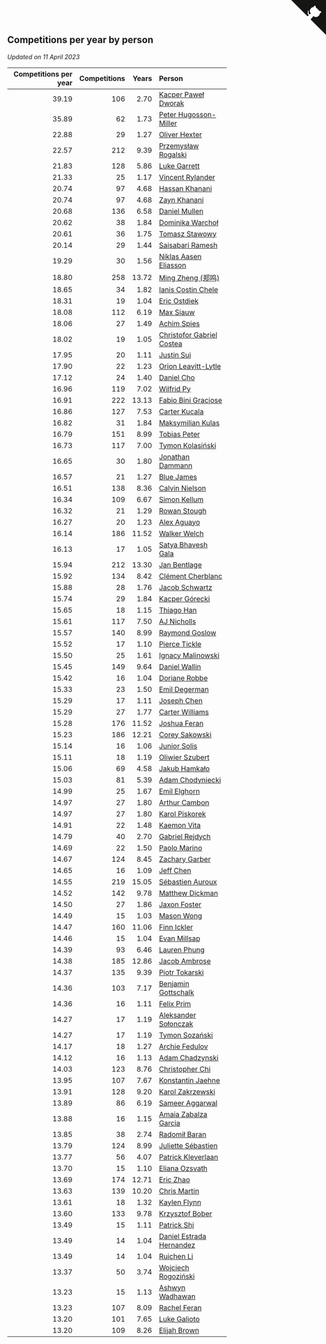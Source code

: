 ## Competitions per year by person

*Updated on 11 April 2023*

| Competitions per year | Competitions | Years | Person |
| ---: | ---: | ---: | :--- |
| 39.19 | 106 | 2.70 | [Kacper Paweł Dworak](https://www.worldcubeassociation.org/persons/2020DWOR01) |
| 35.89 | 62 | 1.73 | [Peter Hugosson-Miller](https://www.worldcubeassociation.org/persons/2021HUGO01) |
| 22.88 | 29 | 1.27 | [Oliver Hexter](https://www.worldcubeassociation.org/persons/2022HEXT01) |
| 22.57 | 212 | 9.39 | [Przemysław Rogalski](https://www.worldcubeassociation.org/persons/2013ROGA02) |
| 21.83 | 128 | 5.86 | [Luke Garrett](https://www.worldcubeassociation.org/persons/2017GARR05) |
| 21.33 | 25 | 1.17 | [Vincent Rylander](https://www.worldcubeassociation.org/persons/2022RYLA01) |
| 20.74 | 97 | 4.68 | [Hassan Khanani](https://www.worldcubeassociation.org/persons/2018KHAN26) |
| 20.74 | 97 | 4.68 | [Zayn Khanani](https://www.worldcubeassociation.org/persons/2018KHAN28) |
| 20.68 | 136 | 6.58 | [Daniel Mullen](https://www.worldcubeassociation.org/persons/2016MULL04) |
| 20.62 | 38 | 1.84 | [Dominika Warchoł](https://www.worldcubeassociation.org/persons/2021WARC01) |
| 20.61 | 36 | 1.75 | [Tomasz Stawowy](https://www.worldcubeassociation.org/persons/2021STAW01) |
| 20.14 | 29 | 1.44 | [Saisabari Ramesh](https://www.worldcubeassociation.org/persons/2021RAME01) |
| 19.29 | 30 | 1.56 | [Niklas Aasen Eliasson](https://www.worldcubeassociation.org/persons/2021ELIA01) |
| 18.80 | 258 | 13.72 | [Ming Zheng (郑鸣)](https://www.worldcubeassociation.org/persons/2009ZHEN11) |
| 18.65 | 34 | 1.82 | [Ianis Costin Chele](https://www.worldcubeassociation.org/persons/2021CHEL01) |
| 18.31 | 19 | 1.04 | [Eric Ostdiek](https://www.worldcubeassociation.org/persons/2022OSTD01) |
| 18.08 | 112 | 6.19 | [Max Siauw](https://www.worldcubeassociation.org/persons/2017SIAU02) |
| 18.06 | 27 | 1.49 | [Achim Spies](https://www.worldcubeassociation.org/persons/2021SPIE01) |
| 18.02 | 19 | 1.05 | [Christofor Gabriel Costea](https://www.worldcubeassociation.org/persons/2022COST03) |
| 17.95 | 20 | 1.11 | [Justin Sui](https://www.worldcubeassociation.org/persons/2022SUIJ01) |
| 17.90 | 22 | 1.23 | [Orion Leavitt-Lytle](https://www.worldcubeassociation.org/persons/2022LEAV01) |
| 17.12 | 24 | 1.40 | [Daniel Cho](https://www.worldcubeassociation.org/persons/2021CHOD01) |
| 16.96 | 119 | 7.02 | [Wilfrid Py](https://www.worldcubeassociation.org/persons/2016PYWI01) |
| 16.91 | 222 | 13.13 | [Fabio Bini Graciose](https://www.worldcubeassociation.org/persons/2010GRAC02) |
| 16.86 | 127 | 7.53 | [Carter Kucala](https://www.worldcubeassociation.org/persons/2015KUCA01) |
| 16.82 | 31 | 1.84 | [Maksymilian Kulas](https://www.worldcubeassociation.org/persons/2021KULA02) |
| 16.79 | 151 | 8.99 | [Tobias Peter](https://www.worldcubeassociation.org/persons/2014PETE03) |
| 16.73 | 117 | 7.00 | [Tymon Kolasiński](https://www.worldcubeassociation.org/persons/2016KOLA02) |
| 16.65 | 30 | 1.80 | [Jonathan Dammann](https://www.worldcubeassociation.org/persons/2021DAMM01) |
| 16.57 | 21 | 1.27 | [Blue James](https://www.worldcubeassociation.org/persons/2022JAME01) |
| 16.51 | 138 | 8.36 | [Calvin Nielson](https://www.worldcubeassociation.org/persons/2014NIEL03) |
| 16.34 | 109 | 6.67 | [Simon Kellum](https://www.worldcubeassociation.org/persons/2016KELL12) |
| 16.32 | 21 | 1.29 | [Rowan Stough](https://www.worldcubeassociation.org/persons/2022STOU01) |
| 16.27 | 20 | 1.23 | [Alex Aguayo](https://www.worldcubeassociation.org/persons/2022AGUA01) |
| 16.14 | 186 | 11.52 | [Walker Welch](https://www.worldcubeassociation.org/persons/2011WELC01) |
| 16.13 | 17 | 1.05 | [Satya Bhavesh Gala](https://www.worldcubeassociation.org/persons/2022GALA03) |
| 15.94 | 212 | 13.30 | [Jan Bentlage](https://www.worldcubeassociation.org/persons/2010BENT01) |
| 15.92 | 134 | 8.42 | [Clément Cherblanc](https://www.worldcubeassociation.org/persons/2014CHER05) |
| 15.88 | 28 | 1.76 | [Jacob Schwartz](https://www.worldcubeassociation.org/persons/2021SCHW01) |
| 15.74 | 29 | 1.84 | [Kacper Górecki](https://www.worldcubeassociation.org/persons/2021GORE01) |
| 15.65 | 18 | 1.15 | [Thiago Han](https://www.worldcubeassociation.org/persons/2022HANT01) |
| 15.61 | 117 | 7.50 | [AJ Nicholls](https://www.worldcubeassociation.org/persons/2015NICH04) |
| 15.57 | 140 | 8.99 | [Raymond Goslow](https://www.worldcubeassociation.org/persons/2014GOSL01) |
| 15.52 | 17 | 1.10 | [Pierce Tickle](https://www.worldcubeassociation.org/persons/2022TICK01) |
| 15.50 | 25 | 1.61 | [Ignacy Malinowski](https://www.worldcubeassociation.org/persons/2021MALI02) |
| 15.45 | 149 | 9.64 | [Daniel Wallin](https://www.worldcubeassociation.org/persons/2013WALL03) |
| 15.42 | 16 | 1.04 | [Doriane Robbe](https://www.worldcubeassociation.org/persons/2022ROBB03) |
| 15.33 | 23 | 1.50 | [Emil Degerman](https://www.worldcubeassociation.org/persons/2021DEGE01) |
| 15.29 | 17 | 1.11 | [Joseph Chen](https://www.worldcubeassociation.org/persons/2022CHEN16) |
| 15.29 | 27 | 1.77 | [Carter Williams](https://www.worldcubeassociation.org/persons/2021WILL06) |
| 15.28 | 176 | 11.52 | [Joshua Feran](https://www.worldcubeassociation.org/persons/2011FERA01) |
| 15.23 | 186 | 12.21 | [Corey Sakowski](https://www.worldcubeassociation.org/persons/2011SAKO01) |
| 15.14 | 16 | 1.06 | [Junior Solis](https://www.worldcubeassociation.org/persons/2022SOLI03) |
| 15.11 | 18 | 1.19 | [Oliwier Szubert](https://www.worldcubeassociation.org/persons/2022SZUB01) |
| 15.06 | 69 | 4.58 | [Jakub Hamkało](https://www.worldcubeassociation.org/persons/2018HAMK01) |
| 15.03 | 81 | 5.39 | [Adam Chodyniecki](https://www.worldcubeassociation.org/persons/2017CHOD02) |
| 14.99 | 25 | 1.67 | [Emil Elghorn](https://www.worldcubeassociation.org/persons/2021ELGH01) |
| 14.97 | 27 | 1.80 | [Arthur Cambon](https://www.worldcubeassociation.org/persons/2021CAMB01) |
| 14.97 | 27 | 1.80 | [Karol Piskorek](https://www.worldcubeassociation.org/persons/2021PISK01) |
| 14.91 | 22 | 1.48 | [Kaemon Vita](https://www.worldcubeassociation.org/persons/2021VITA01) |
| 14.79 | 40 | 2.70 | [Gabriel Rejdych](https://www.worldcubeassociation.org/persons/2020REJD01) |
| 14.69 | 22 | 1.50 | [Paolo Marino](https://www.worldcubeassociation.org/persons/2021MARI04) |
| 14.67 | 124 | 8.45 | [Zachary Garber](https://www.worldcubeassociation.org/persons/2014GARB01) |
| 14.65 | 16 | 1.09 | [Jeff Chen](https://www.worldcubeassociation.org/persons/2022CHEN19) |
| 14.55 | 219 | 15.05 | [Sébastien Auroux](https://www.worldcubeassociation.org/persons/2008AURO01) |
| 14.52 | 142 | 9.78 | [Matthew Dickman](https://www.worldcubeassociation.org/persons/2013DICK01) |
| 14.50 | 27 | 1.86 | [Jaxon Foster](https://www.worldcubeassociation.org/persons/2021FOST01) |
| 14.49 | 15 | 1.03 | [Mason Wong](https://www.worldcubeassociation.org/persons/2022WONG03) |
| 14.47 | 160 | 11.06 | [Finn Ickler](https://www.worldcubeassociation.org/persons/2012ICKL01) |
| 14.46 | 15 | 1.04 | [Evan Millsap](https://www.worldcubeassociation.org/persons/2022MILL05) |
| 14.39 | 93 | 6.46 | [Lauren Phung](https://www.worldcubeassociation.org/persons/2016PHUN02) |
| 14.38 | 185 | 12.86 | [Jacob Ambrose](https://www.worldcubeassociation.org/persons/2010AMBR01) |
| 14.37 | 135 | 9.39 | [Piotr Tokarski](https://www.worldcubeassociation.org/persons/2013TOKA01) |
| 14.36 | 103 | 7.17 | [Benjamin Gottschalk](https://www.worldcubeassociation.org/persons/2016GOTT01) |
| 14.36 | 16 | 1.11 | [Felix Prim](https://www.worldcubeassociation.org/persons/2022PRIM01) |
| 14.27 | 17 | 1.19 | [Aleksander Sołonczak](https://www.worldcubeassociation.org/persons/2022SOLO01) |
| 14.27 | 17 | 1.19 | [Tymon Sozański](https://www.worldcubeassociation.org/persons/2022SOZA01) |
| 14.17 | 18 | 1.27 | [Archie Fedulov](https://www.worldcubeassociation.org/persons/2022FEDU01) |
| 14.12 | 16 | 1.13 | [Adam Chadzynski](https://www.worldcubeassociation.org/persons/2022CHAD02) |
| 14.03 | 123 | 8.76 | [Christopher Chi](https://www.worldcubeassociation.org/persons/2014CHIC01) |
| 13.95 | 107 | 7.67 | [Konstantin Jaehne](https://www.worldcubeassociation.org/persons/2015JAEH01) |
| 13.91 | 128 | 9.20 | [Karol Zakrzewski](https://www.worldcubeassociation.org/persons/2014ZAKR01) |
| 13.89 | 86 | 6.19 | [Sameer Aggarwal](https://www.worldcubeassociation.org/persons/2017AGGA01) |
| 13.88 | 16 | 1.15 | [Amaia Zabalza Garcia](https://www.worldcubeassociation.org/persons/2022GARC03) |
| 13.85 | 38 | 2.74 | [Radomił Baran](https://www.worldcubeassociation.org/persons/2020BARA02) |
| 13.79 | 124 | 8.99 | [Juliette Sébastien](https://www.worldcubeassociation.org/persons/2014SEBA01) |
| 13.77 | 56 | 4.07 | [Patrick Kleverlaan](https://www.worldcubeassociation.org/persons/2019KLEV01) |
| 13.70 | 15 | 1.10 | [Eliana Ozsvath](https://www.worldcubeassociation.org/persons/2022OZSV01) |
| 13.69 | 174 | 12.71 | [Eric Zhao](https://www.worldcubeassociation.org/persons/2010ZHAO19) |
| 13.63 | 139 | 10.20 | [Chris Martin](https://www.worldcubeassociation.org/persons/2013MART03) |
| 13.61 | 18 | 1.32 | [Kaylen Flynn](https://www.worldcubeassociation.org/persons/2022FLYN01) |
| 13.60 | 133 | 9.78 | [Krzysztof Bober](https://www.worldcubeassociation.org/persons/2013BOBE01) |
| 13.49 | 15 | 1.11 | [Patrick Shi](https://www.worldcubeassociation.org/persons/2022SHIP01) |
| 13.49 | 14 | 1.04 | [Daniel Estrada Hernandez](https://www.worldcubeassociation.org/persons/2022HERN07) |
| 13.49 | 14 | 1.04 | [Ruichen Li](https://www.worldcubeassociation.org/persons/2022LIRU02) |
| 13.37 | 50 | 3.74 | [Wojciech Rogoziński](https://www.worldcubeassociation.org/persons/2019ROGO04) |
| 13.23 | 15 | 1.13 | [Ashwyn Wadhawan](https://www.worldcubeassociation.org/persons/2022WADH02) |
| 13.23 | 107 | 8.09 | [Rachel Feran](https://www.worldcubeassociation.org/persons/2015FERA01) |
| 13.20 | 101 | 7.65 | [Luke Galioto](https://www.worldcubeassociation.org/persons/2015GALI02) |
| 13.20 | 109 | 8.26 | [Elijah Brown](https://www.worldcubeassociation.org/persons/2015BROW03) |


<a href="https://github.com/jonatanklosko/wca_statistics" class="github-corner" aria-label="View source on Github"><svg width="80" height="80" viewBox="0 0 250 250" style="fill:#151513; color:#fff; position: absolute; top: 0; border: 0; right: 0;" aria-hidden="true"><path d="M0,0 L115,115 L130,115 L142,142 L250,250 L250,0 Z"></path><path d="M128.3,109.0 C113.8,99.7 119.0,89.6 119.0,89.6 C122.0,82.7 120.5,78.6 120.5,78.6 C119.2,72.0 123.4,76.3 123.4,76.3 C127.3,80.9 125.5,87.3 125.5,87.3 C122.9,97.6 130.6,101.9 134.4,103.2" fill="currentColor" style="transform-origin: 130px 106px;" class="octo-arm"></path><path d="M115.0,115.0 C114.9,115.1 118.7,116.5 119.8,115.4 L133.7,101.6 C136.9,99.2 139.9,98.4 142.2,98.6 C133.8,88.0 127.5,74.4 143.8,58.0 C148.5,53.4 154.0,51.2 159.7,51.0 C160.3,49.4 163.2,43.6 171.4,40.1 C171.4,40.1 176.1,42.5 178.8,56.2 C183.1,58.6 187.2,61.8 190.9,65.4 C194.5,69.0 197.7,73.2 200.1,77.6 C213.8,80.2 216.3,84.9 216.3,84.9 C212.7,93.1 206.9,96.0 205.4,96.6 C205.1,102.4 203.0,107.8 198.3,112.5 C181.9,128.9 168.3,122.5 157.7,114.1 C157.9,116.9 156.7,120.9 152.7,124.9 L141.0,136.5 C139.8,137.7 141.6,141.9 141.8,141.8 Z" fill="currentColor" class="octo-body"></path></svg></a><style>.github-corner:hover .octo-arm{animation:octocat-wave 560ms ease-in-out}@keyframes octocat-wave{0%,100%{transform:rotate(0)}20%,60%{transform:rotate(-25deg)}40%,80%{transform:rotate(10deg)}}@media (max-width:500px){.github-corner:hover .octo-arm{animation:none}.github-corner .octo-arm{animation:octocat-wave 560ms ease-in-out}}</style>
